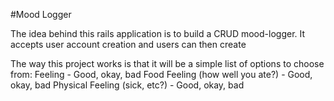 #Mood Logger

The idea behind this rails application is to build a CRUD mood-logger. It accepts user account creation and users can then create

The way this project works is that it will be a simple list of options to choose from:
Feeling - Good, okay, bad
Food Feeling (how well you ate?) - Good, okay, bad
Physical Feeling (sick, etc?) - Good, okay, bad